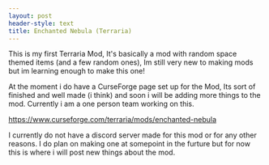 ```yaml
---
layout: post
header-style: text
title: Enchanted Nebula (Terraria)
---
```


This is my first Terraria Mod, It's basically a mod with random space themed items (and a few random ones), Im still very new to making mods but im learning enough to make this one!

At the moment i do have a CurseForge page set up for the Mod, Its sort of finished and well made (i think) and soon i will be adding more things to the mod. Currently i am a one person team working on this. 

https://www.curseforge.com/terraria/mods/enchanted-nebula

I currently do not have a discord server made for this mod or for any other reasons. I do plan on making one at somepoint in the furture but for now this is where i will post new things about the mod.
